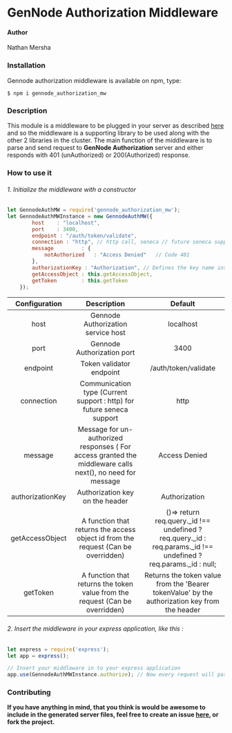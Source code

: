 # GenNode Authorization Middleware

#### Author
Nathan Mersha

### Installation

Gennode authorization middleware is available on npm, type:

`$ npm i gennode_authorization_mw`


### Description
This module is a middleware to be plugged in your server as described [here](https://www.npmjs.com/package/gennode_authorization) and so the middleware is a supporting library
to be used along with the other 2 libraries in the cluster. The main function of the middleware is to parse and send request to **GenNode Authorization** server and either responds
with 401 (unAuthorized) or 200(Authorized) response.

### How to use it

###### 1. Initialize the middleware with a constructor

```javascript
let GennodeAuthMW = require('gennode_authorization_mw');
let GennodeAuthMWInstance = new GennodeAuthMW({
        host    : "localhost",
        port    : 3400,
        endpoint : "/auth/token/validate",
        connection : "http", // http call, seneca // future seneca support
        message         : {
            notAuthorized   : "Access Denied"   // Code 401
        },
        authorizationKey : "Authorization", // Defines the key name inside the request header.
        getAccessObject : this.getAccessObject,
        getToken        : this.getToken
    });
```

| Configuration | Description | Default |
|:------------:|:-----------:|:-----------:|
|host               |Gennode Authorization service host | localhost |
|port               |Gennode Authorization port         | 3400 |
|endpoint           |Token validator endpoint           | /auth/token/validate |
|connection         |Communication type (Current support : http) for future seneca support | http |
|message            |Message for un-authorized responses ( For access granted the middleware calls next(), no need for message| Access Denied |
|authorizationKey   |Authorization key on the header          | Authorization |
|getAccessObject    |A function that returns the access object id from the request (Can be overridden)           | ()=> return req.query._id !== undefined ? req.query._id : req.params._id !== undefined ? req.params._id : null; |
|getToken           |A function that returns the token value from the request (Can be overridden)          | Returns the token value from the 'Bearer tokenValue' by the authorization key from the header|


###### 2. Insert the middleware in your express application, like this :

```javascript
let express = require('express');
let app = express();

// Insert your middleware in to your express application
app.use(GennodeAuthMWInstance.authorize); // Now every request will pass through the gennode_authorization_service


```

### Contributing
**If you have anything in mind, that you think is would be awesome to include in the generated server files, feel free to create an issue [here](https://github.com/nathan-mersha/gennode_authorization_mw), 
or fork the project.**
